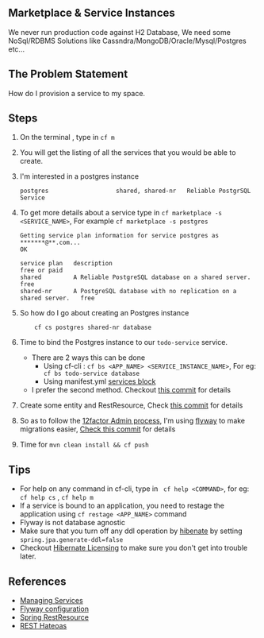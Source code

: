 ## Marketplace & Service Instances

We never run production code against H2 Database, We need some NoSql/RDBMS Solutions like Cassndra/MongoDB/Oracle/Mysql/Postgres etc...


## The Problem Statement

How do I provision a service to my space.


## Steps

1. On the terminal , type in ` cf m ` 
2. You will get the listing of all the services that you would be able to create. 
3.  I'm interested in a postgres instance
    ```
    postgres                   shared, shared-nr   Reliable PostgrSQL Service   

    ```
4. To get more details about a service type in `cf marketplace -s <SERVICE_NAME>`, For example ` cf marketplace -s postgres `
    ```
    Getting service plan information for service postgres as *******@**.com...
    OK

    service plan   description                                                     free or paid   
    shared         A Reliable PostgreSQL database on a shared server.              free   
    shared-nr      A PostgreSQL database with no replication on a shared server.   free   

    ```

5. So how do I go about creating an Postgres instance
    ```
        cf cs postgres shared-nr database
    ```
6. Time to bind the Postgres instance to our ` todo-service ` service.
    * There are 2 ways this can be done
        * Using cf-cli : ` cf bs <APP_NAME> <SERVICE_INSTANCE_NAME> `, For eg: ` cf bs todo-service database`
        * Using manifest.yml [services block](https://docs.cloudfoundry.org/devguide/deploy-apps/manifest.html#services-block)
    * I prefer the second method. Checkout [this commit](https://github.com/sks/predix-sample/commit/c3b6226713fbd74ee0e626b01686e45c9b32b27c) for details
7. Create some entity and RestResource, Check [this commit](https://github.com/sks/predix-sample/commit/055662c7f3e6500a5e44e3cd5879dcae92e70d1f) for details
8. So as to follow the [12factor Admin process](http://12factor.net/admin-processes), I'm using [flyway](http://flywaydb.org/) to make migrations easier, [Check this commit](https://github.com/sks/predix-sample/commit/db9431ed4d8eb2a38433f438ffc41de544beeb90) for details
9. Time for ` mvn clean install && cf push  `


## Tips

* For help on any command in cf-cli, type in ` cf help <COMMAND>`, for eg: ` cf help cs ` , `cf help m`
* If a service is bound to an application, you need to restage the application using ` cf restage <APP_NAME> ` command
* Flyway is not database agnostic
* Make sure that you turn off any ddl operation by [hibenate](http://hibernate.org/)  by setting ` spring.jpa.generate-ddl=false `
* Checkout [Hibernate Licensing](http://hibernate.org/community/license/) to make sure you don't get into trouble later.


## References
* [Managing Services](http://docs.cloudfoundry.org/devguide/services/managing-services.html)
* [Flyway configuration](https://docs.spring.io/spring-boot/docs/current/reference/html/howto-database-initialization.html#howto-execute-flyway-database-migrations-on-startup)
* [Spring RestResource](http://docs.spring.io/spring-data/rest/docs/current/api/org/springframework/data/rest/core/annotation/RestResource.html)
* [REST Hateoas](https://spring.io/guides/gs/rest-hateoas/)